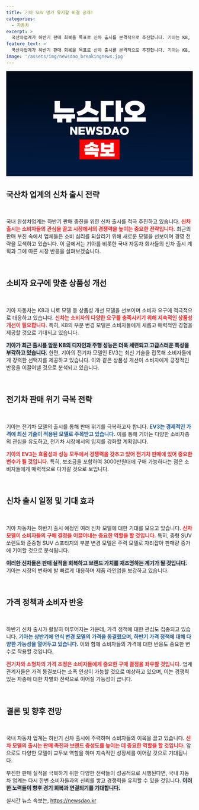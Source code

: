 ```yaml
---
title: 기아 SUV 명가 유지할 비결 공개!
categories:
  - 자동차
excerpt: >
  국산차업계가 하반기 판매 회복을 목표로 신차 출시를 본격적으로 추진합니다. 기아는 K8, EV3 등을 통해 상품성을 개선하고, SUV 라인업을 강화하며 소비자들의 관심을 끌 계획입니다. 전기차 위기에도 불구하고 이들은 다양한 전략으로 판매 상승을 노리는데, 이번 신차들은 그 성공의 열쇠가 될 것입니다.
feature_text: >
  국산차업계가 하반기 판매 회복을 목표로 신차 출시를 본격적으로 추진합니다. 기아는 K8, EV3 등을 통해 상품성을 개선하고, SUV 라인업을 강화하며 소비자들의 관심을 끌 계획입니다. 전기차 위기에도 불구하고 이들은 다양한 전략으로 판매 상승을 노리는데, 이번 신차들은 그 성공의 열쇠가 될 것입니다.
image: '/assets/img/newsdao_breakingnews.jpg'
---
```


<p><img src="/assets/img/newsdao_breakingnews.jpg" alt="koreaapp 속보" /></p>

<h2 data-ke-size="size26">국산차 업계의 신차 출시 전략</h2>

<p data-ke-size="size16">&nbsp;</p>

<p>국내 완성차업계는 하반기 판매 증진을 위한 신차 출시를 적극 추진하고 있습니다. <b><span style="color: #ee2323;">신차 출시는 소비자들의 관심을 끌고 시장에서의 경쟁력을 높이는 중요한 전략입니다.</span></b> 최근의 판매 부진 속에서 업체들은 소비 심리를 되살리기 위해 새로운 모델을 선보이며 경영 전략을 모색하고 있습니다. 이 글에서는 기아를 비롯한 국내 자동차 회사들의 신차 출시 계획과 그에 따른 시장 반응을 살펴보겠습니다.</p>

<p data-ke-size="size16">&nbsp;</p>

<h2 data-ke-size="size26">소비자 요구에 맞춘 상품성 개선</h2>

<p data-ke-size="size16">&nbsp;</p>

<p>기아 자동차는 K8과 니로 모델 등 상품성 개선 모델을 선보이며 소비자 요구에 적극적으로 대응하고 있습니다. <b><span style="color: #ee2323;">신차는 소비자의 다양한 요구를 충족시키기 위해 지속적인 상품성 개선이 필요합니다.</span></b> 특히, K8의 부분 변경 모델은 소비자들에게 새롭고 매력적인 경험을 제공할 것으로 기대되고 있습니다. </p>

<p><b><span style="background-color: #21538527;">기아가 최근 출시를 앞둔 K8의 디자인과 주행 성능은 더욱 세련되고 고급스러운 특성을 부각하고 있습니다.</span></b> 한편, 기아의 전기차 모델인 EV3는 최신 기술을 접목해 소비자들에게 강력한 선택지를 제공하고 있습니다. 이와 같은 상품성 개선이 소비자에게 긍정적인 반응을 이끌어낼 것으로 분석되고 있습니다.</p>

<p data-ke-size="size16">&nbsp;</p>

<h2 data-ke-size="size26">전기차 판매 위기 극복 전략</h2>

<p data-ke-size="size16">&nbsp;</p>

<p>기아는 전기차 모델의 출시를 통해 판매 위기를 극복하고자 합니다. <b><span style="color: #1a5490;">EV3는 경제적인 가격에 최신 기술이 적용된 모델로 주목받고 있습니다.</span></b> 이를 통해 기아는 다양한 소비자층의 관심을 유도하고, 전기차 시장에서의 입지를 강화할 계획입니다. </p>

<p><b><span style="color: #ee2323;">기아의 EV3는 효율성과 성능 모두에서 경쟁력을 갖추고 있어 전기차 판매에 있어 중요한 변수가 될 것입니다.</span></b> 특히, 보조금을 포함하여 3000만원대에 구매 가능하다는 점은 소비자들에게 매력적으로 다가갈 것으로 보입니다. </p>

<p data-ke-size="size16">&nbsp;</p>

<h2 data-ke-size="size26">신차 출시 일정 및 기대 효과</h2>

<p data-ke-size="size16">&nbsp;</p>

<p>기아 자동차는 하반기 출시 예정인 여러 신차 모델에 대한 기대를 모으고 있습니다. <b><span style="color: #ee2323;">신차 모델이 소비자들의 구매 결정을 이끌어내는 중요한 역할을 할 것입니다.</span></b> 특히, 중형 SUV 쏘렌토와 준중형 SUV 스포티지의 부분 변경 모델은 주력 모델로 자리잡아 판매량 증가에 기여할 것으로 분석됩니다.</p>

<p><b><span style="background-color: #21538527;">이러한 신차들은 판매 실적을 회복하고 브랜드 가치를 재조명하는 계기가 될 것입니다.</span></b> 기아는 시장의 변화에 발 빠르게 대응하며 제품 라인업을 보강하고 있습니다. </p>

<p data-ke-size="size16">&nbsp;</p>

<h2 data-ke-size="size26">가격 정책과 소비자 반응</h2>

<p data-ke-size="size16">&nbsp;</p>

<p>하반기 신차 출시가 활발히 이루어지는 가운데, 가격 정책에 대한 관심도 집중되고 있습니다. <b><span style="color: #1a5490;">기아는 상반기에 연식 변경 모델의 가격을 동결했으며, 하반기 가격 정책에 대해 다양한 가능성을 열어두고 있습니다.</span></b> 이와 함께 소비자들의 가격에 대한 반응도 중요한 변수로 작용할 것입니다.</p>

<p><b><span style="color: #ee2323;">전기차와 소형차의 가격 조정은 소비자들에게 중요한 구매 결정을 좌우할 것입니다.</span></b> 업계 관계자들은 가격 동결보다는 소폭 인상이 가능할 것으로 예상하고 있으며, 이는 경쟁력 있는 차종에 대한 차별화 전략으로 이어질 가능성이 큽니다.</p>

<p data-ke-size="size16">&nbsp;</p>

<h2 data-ke-size="size26">결론 및 향후 전망</h2>

<p data-ke-size="size16">&nbsp;</p>

<p>국내 자동차 업계는 하반기 신차 출시에 주력하며 소비자들의 이목을 끌고 있습니다. <b><span style="color: #ee2323;">신차 모델의 출시는 판매 촉진과 브랜드 충성도를 높이는 데 중요한 역할을 할 것입니다.</span></b> 앞으로도 다양한 모델이 교두보 역할을 하며 지속적인 성장세를 이어갈 것으로 기대됩니다. </p>

<p>부진한 판매 실적을 극복하기 위한 다양한 전략들이 성공적으로 시행된다면, 국내 자동차 업계는 다시 한번 소비자들과의 신뢰를 쌓고 경쟁력을 유지할 수 있을 것입니다. <b><span style="background-color: #21538527;">이러한 노력들이 향후 경기 회복과 연결되기를 기대합니다.</span></b></p>
실시간 뉴스 속보는, <a href="https://newsdao.kr" rel="dofollow">https://newsdao.kr</a>


